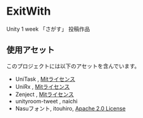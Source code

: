 # ExitWith
Unity 1 week 「さがす」 投稿作品

## 使用アセット
このプロジェクトには以下のアセットを含んでいます。  

- UniTask , [Mitライセンス](https://github.com/Cysharp/UniTask/blob/master/LICENSE)
- UniRx , [Mitライセンス](https://github.com/neuecc/UniRx/blob/master/LICENSE)
- Zenject , [Mitライセンス](https://github.com/modesttree/Zenject/blob/master/License.md)
- unityroom-tweet , naichi
- Nasuフォント, itouhiro, [Apache 2.0 License](http://www.apache.org/licenses/LICENSE-2.0)